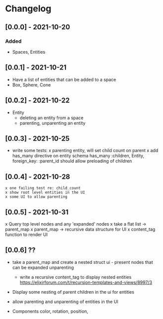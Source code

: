 # Changelog

## [0.0.0] - 2021-10-20
### Added
- Spaces, Entities
## [0.0.1] - 2021-10-21
<!-- - Space has one or more 'scene' entities. -->
- Have a list of entities that can be added to a space
- Box, Sphere, Cone
## [0.0.2] - 2021-10-22
- Entity
   - deleting an entity from a space
   - parenting, unparenting an entity
## [0.0.3] - 2021-10-25
- write some tests:
  x parenting entity, will set child count on parent
  x add has_many directive on entity schema 
    has_many :children, Entity, foreign_key: :parent_id
    should allow preloading of children
## [0.0.4] - 2021-10-28
    x one failing test re: child_count
    x show root level entities in the UI
    x some UI to allow parenting
    
## [0.0.5] - 2021-10-31
  x Query top level nodes and any 'expanded' nodes
  x take a flat list -> parent_map
  x parent_map -> recursive data structure for UI
  x content_tag function to render UI
## 
## [0.0.6] ??
- take a parent_map and create a nested struct
ui - present nodes that can be expanded
unparenting

  - write a recursive content_tag to display nested entities
  https://elixirforum.com/t/recursion-templates-and-views/8997/3

- Display some nesting of parent children in the ui for entities
- allow parenting and unparenting of entities in the UI
- Components
   color, rotation, position, 

